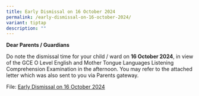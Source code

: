 ```yaml
---
title: Early Dismissal on 16 October 2024
permalink: /early-dismissal-on-16-october-2024/
variant: tiptap
description: ""
---
```

<p><strong>Dear Parents / Guardians</strong>
</p>
<p></p>
<p>Do note the dismissal time for your child / ward on <strong>16 October 2024</strong>,
in view of the GCE O Level English and Mother Tongue Languages Listening
Comprehension Examination in the afternoon. You may refer to the attached
letter which was also sent to you via Parents gateway.</p>
<p>File: <a href="/files/HS_2024_159_Early_Dismissal_on_16_Oct.pdf" rel="noopener nofollow" target="_blank">Early Dismissal on 16 October 2024</a>
</p>